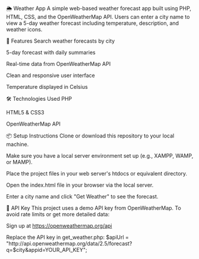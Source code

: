 🌦️ Weather App
A simple web-based weather forecast app built using PHP, HTML, CSS, and the OpenWeatherMap API. Users can enter a city name to view a 5-day weather forecast including temperature, description, and weather icons.

🚀 Features
Search weather forecasts by city

5-day forecast with daily summaries

Real-time data from OpenWeatherMap API

Clean and responsive user interface

Temperature displayed in Celsius

🛠 Technologies Used
PHP

HTML5 & CSS3

OpenWeatherMap API

📦 Setup Instructions
Clone or download this repository to your local machine.

Make sure you have a local server environment set up (e.g., XAMPP, WAMP, or MAMP).

Place the project files in your web server's htdocs or equivalent directory.

Open the index.html file in your browser via the local server.

Enter a city name and click "Get Weather" to see the forecast.

🔑 API Key
This project uses a demo API key from OpenWeatherMap. To avoid rate limits or get more detailed data:

Sign up at https://openweathermap.org/api

Replace the API key in get_weather.php: $apiUrl = "http://api.openweathermap.org/data/2.5/forecast?q=$city&appid=YOUR_API_KEY";

